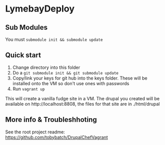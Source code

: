 LymebayDeploy 
=============

## Sub Modules

You must ```submodule init && submodule update```

## Quick start

 1. Change directory into this folder
 1. Do a ```git submodule init && git submodule update```
 1. Copy/link your keys for git hub into the keys folder.  These will be installed onto the VM so don't use ones with passwords
 1. Run ```vagrant up```

This will create a vanilla fudge site in a VM. The drupal you created will be available on http://localhost:8808, the files for that site are in ./html/drupal

## More info & Troubleshhoting

See the root project readme: https://github.com/tobybatch/DrupalChefVagrant
